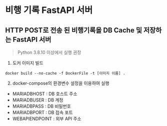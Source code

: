 # 비행 기록 FastAPI 서버
## HTTP POST로 전송 된 비행기록을 DB Cache 및 저장하는 FastAPI 서버
> Python 3.8.10 이상에서 실행 권장

1. 도커 이미지 빌드
```
docker build --no-cache -f DockerFile -t [이미지 이름] .
```

2. docker-compose의 환경변수 설정을 이용하여 실행
* MARIADBHOST  : DB 호스트 주소
* MARIADBUSER  : DB 계정
* MARIADBPASS  : DB 비밀번호
* MARIADBPORT  : DB 접속 포트
* WEBAPIENDPOINT : 외부 API 주소